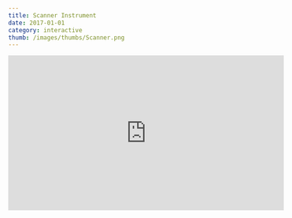 ```yaml
---
title: Scanner Instrument
date: 2017-01-01
category: interactive
thumb: /images/thumbs/Scanner.png
---
```


<iframe width="560" height="315" src="https://www.youtube.com/embed/W8XBDt4V0iw" frameborder="0" allow="accelerometer; autoplay; encrypted-media; gyroscope; picture-in-picture" allowfullscreen></iframe>
